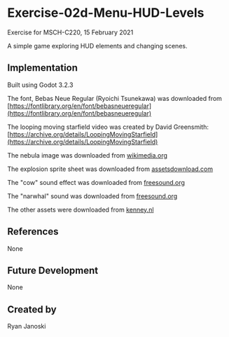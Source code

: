 # Exercise-02d-Menu-HUD-Levels
Exercise for MSCH-C220, 15 February 2021

A simple game exploring HUD elements and changing scenes.

## Implementation
Built using Godot 3.2.3

The font, Bebas Neue Regular (Ryoichi Tsunekawa) was downloaded from [https://fontlibrary.org/en/font/bebasneueregular](https://fontlibrary.org/en/font/bebasneueregular)

The looping moving starfield video was created by David Greensmith: [https://archive.org/details/LoopingMovingStarfield](https://archive.org/details/LoopingMovingStarfield)

The nebula image was downloaded from [wikimedia.org](https://commons.wikimedia.org/wiki/File:Veil_Nebula_-_NGC6960.jpg)

The explosion sprite sheet was downloaded from [assetsdownload.com](https://assetsdownload.com/cartoon-explosion-2d-game-sprite-free-download/)

The "cow" sound effect was downloaded from [freesound.org](https://freesound.org/people/Robinhood76/sounds/61277/)

The "narwhal" sound was downloaded from [freesound.org](https://freesound.org/people/Augdog/sounds/201231/)

The other assets were downloaded from [kenney.nl](https://kenney.nl/assets)


## References
None

## Future Development
None

## Created by 
Ryan Janoski


